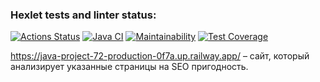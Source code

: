 ### Hexlet tests and linter status:

[![Actions Status](https://github.com/LenaKomarnitskaya/java-project-72/workflows/hexlet-check/badge.svg)](https://github.com/LenaKomarnitskaya/java-project-72/actions)
[![Java CI](https://github.com/LenaKomarnitskaya/java-project-72/actions/workflows/java.yml/badge.svg)](https://github.com/LenaKomarnitskaya/java-project-72/actions/workflows/java.yml)
[![Maintainability](https://api.codeclimate.com/v1/badges/d62459a1f6efb71334d3/maintainability)](https://codeclimate.com/github/LenaKomarnitskaya/java-project-72/maintainability)
[![Test Coverage](https://api.codeclimate.com/v1/badges/d62459a1f6efb71334d3/test_coverage)](https://codeclimate.com/github/LenaKomarnitskaya/java-project-72/test_coverage)

https://java-project-72-production-0f7a.up.railway.app/ – сайт, который анализирует указанные страницы на SEO пригодность.
